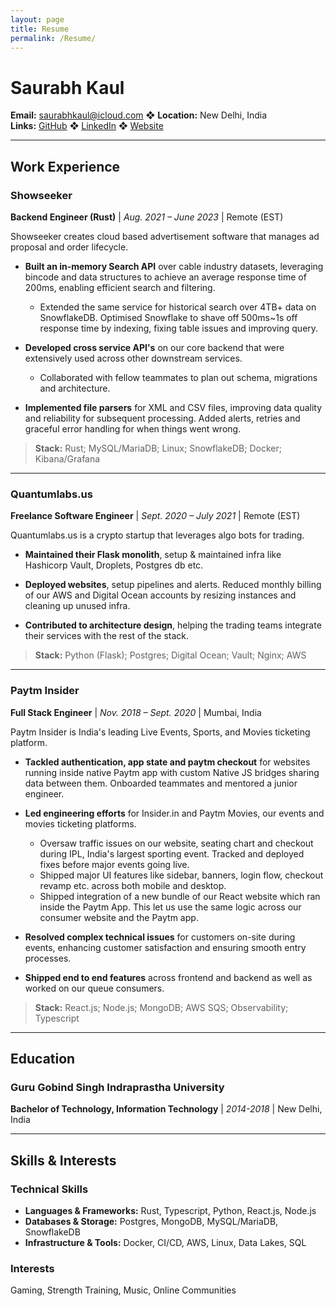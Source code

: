 ```yaml
---
layout: page
title: Resume
permalink: /Resume/
---
```


# Saurabh Kaul

**Email:** saurabhkaul@icloud.com ❖ **Location:** New Delhi, India  
**Links:** [GitHub](https://github.com/saurabhkaul) ❖ [LinkedIn](https://www.linkedin.com/in/saurabh-kaul-807a12125/) ❖ [Website](https://saurabhkaul.github.io)

---

## Work Experience

### Showseeker
**Backend Engineer (Rust)** | _Aug. 2021 – June 2023_ | Remote (EST)

Showseeker creates cloud based advertisement software that manages ad proposal and order lifecycle.

- **Built an in-memory Search API** over cable industry datasets, leveraging bincode and data structures to achieve an average response time of 200ms, enabling efficient search and filtering.
  - Extended the same service for historical search over 4TB+ data on SnowflakeDB. Optimised Snowflake to shave off 500ms~1s off response time by indexing, fixing table issues and improving query.

- **Developed cross service API's** on our core backend that were extensively used across other downstream services.
  - Collaborated with fellow teammates to plan out schema, migrations and architecture.

- **Implemented file parsers** for XML and CSV files, improving data quality and reliability for subsequent processing. Added alerts, retries and graceful error handling for when things went wrong.

> **Stack:** Rust; MySQL/MariaDB; Linux; SnowflakeDB; Docker; Kibana/Grafana

---

### Quantumlabs.us
**Freelance Software Engineer** | _Sept. 2020 – July 2021_ | Remote (EST)

Quantumlabs.us is a crypto startup that leverages algo bots for trading.

- **Maintained their Flask monolith**, setup & maintained infra like Hashicorp Vault, Droplets, Postgres db etc.

- **Deployed websites**, setup pipelines and alerts. Reduced monthly billing of our AWS and Digital Ocean accounts by resizing instances and cleaning up unused infra.

- **Contributed to architecture design**, helping the trading teams integrate their services with the rest of the stack.

> **Stack:** Python (Flask); Postgres; Digital Ocean; Vault; Nginx; AWS

---

### Paytm Insider
**Full Stack Engineer** | _Nov. 2018 – Sept. 2020_ | Mumbai, India

Paytm Insider is India's leading Live Events, Sports, and Movies ticketing platform.

- **Tackled authentication, app state and paytm checkout** for websites running inside native Paytm app with custom Native JS bridges sharing data between them. Onboarded teammates and mentored a junior engineer.

- **Led engineering efforts** for Insider.in and Paytm Movies, our events and movies ticketing platforms.
  - Oversaw traffic issues on our website, seating chart and checkout during IPL, India's largest sporting event. Tracked and deployed fixes before major events going live.
  - Shipped major UI features like sidebar, banners, login flow, checkout revamp etc. across both mobile and desktop.
  - Shipped integration of a new bundle of our React website which ran inside the Paytm App. This let us use the same logic across our consumer website and the Paytm app.

- **Resolved complex technical issues** for customers on-site during events, enhancing customer satisfaction and ensuring smooth entry processes.

- **Shipped end to end features** across frontend and backend as well as worked on our queue consumers.

> **Stack:** React.js; Node.js; MongoDB; AWS SQS; Observability; Typescript

---

## Education

### Guru Gobind Singh Indraprastha University
**Bachelor of Technology, Information Technology** | _2014-2018_ | New Delhi, India

---

## Skills & Interests

### Technical Skills
- **Languages & Frameworks:** Rust, Typescript, Python, React.js, Node.js
- **Databases & Storage:** Postgres, MongoDB, MySQL/MariaDB, SnowflakeDB
- **Infrastructure & Tools:** Docker, CI/CD, AWS, Linux, Data Lakes, SQL

### Interests
Gaming, Strength Training, Music, Online Communities